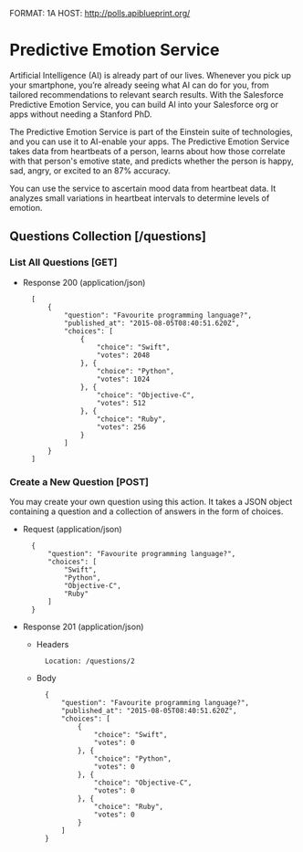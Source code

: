 FORMAT: 1A
HOST: http://polls.apiblueprint.org/

# Predictive Emotion Service

Artificial Intelligence (AI) is already part of our lives. Whenever you pick up your smartphone, you’re already seeing what AI can do for you, from tailored recommendations to relevant search results. With the Salesforce Predictive Emotion Service, you can build AI into your Salesforce org or apps without needing a Stanford PhD.

The Predictive Emotion Service is part of the Einstein suite of technologies, and you can use it to AI-enable your apps.
The Predictive Emotion Service takes data from heartbeats of a person, learns about how those correlate with that person's emotive state, and predicts whether the person is happy, sad, angry, or excited to an 87% accuracy.

You can use the service to ascertain mood data from heartbeat data. It analyzes small variations in heartbeat intervals to determine levels of emotion.

## Questions Collection [/questions]

### List All Questions [GET]

+ Response 200 (application/json)

        [
            {
                "question": "Favourite programming language?",
                "published_at": "2015-08-05T08:40:51.620Z",
                "choices": [
                    {
                        "choice": "Swift",
                        "votes": 2048
                    }, {
                        "choice": "Python",
                        "votes": 1024
                    }, {
                        "choice": "Objective-C",
                        "votes": 512
                    }, {
                        "choice": "Ruby",
                        "votes": 256
                    }
                ]
            }
        ]

### Create a New Question [POST]

You may create your own question using this action. It takes a JSON
object containing a question and a collection of answers in the
form of choices.

+ Request (application/json)

        {
            "question": "Favourite programming language?",
            "choices": [
                "Swift",
                "Python",
                "Objective-C",
                "Ruby"
            ]
        }

+ Response 201 (application/json)

    + Headers

            Location: /questions/2

    + Body

            {
                "question": "Favourite programming language?",
                "published_at": "2015-08-05T08:40:51.620Z",
                "choices": [
                    {
                        "choice": "Swift",
                        "votes": 0
                    }, {
                        "choice": "Python",
                        "votes": 0
                    }, {
                        "choice": "Objective-C",
                        "votes": 0
                    }, {
                        "choice": "Ruby",
                        "votes": 0
                    }
                ]
            }

